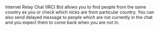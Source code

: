 Internet Relay Chat (IRC) Bot allows you to find people from the same country as you or check which nicks are from particular country. You can also send delayed message to people which are not currently in the chat and you expect them to come back when you are not in.
